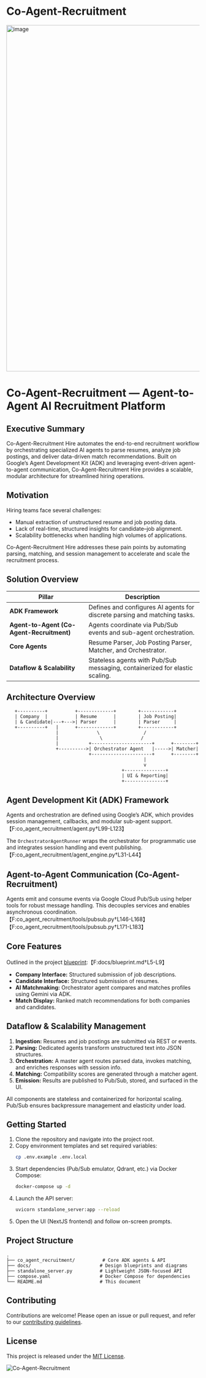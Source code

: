 # Co-Agent-Recruitment

<img width="902" alt="image" src="https://github.com/user-attachments/assets/ad25398d-6e0a-4491-9707-643c0a364630" />


# Co-Agent-Recruitment — Agent-to-Agent AI Recruitment Platform

## Executive Summary

Co-Agent-Recruitment Hire automates the end-to-end recruitment workflow by orchestrating specialized AI agents to parse resumes, analyze job postings, and deliver data-driven match recommendations. Built on Google’s Agent Development Kit (ADK) and leveraging event-driven agent-to-agent communication, Co-Agent-Recruitment Hire provides a scalable, modular architecture for streamlined hiring operations.

## Motivation

Hiring teams face several challenges:
- Manual extraction of unstructured resume and job posting data.
- Lack of real-time, structured insights for candidate–job alignment.
- Scalability bottlenecks when handling high volumes of applications.

Co-Agent-Recruitment Hire addresses these pain points by automating parsing, matching, and session management to accelerate and scale the recruitment process.

## Solution Overview

| Pillar                         | Description                                                          |
|--------------------------------|----------------------------------------------------------------------|
| **ADK Framework**              | Defines and configures AI agents for discrete parsing and matching tasks. |
| **Agent-to-Agent (Co-Agent-Recruitment)**       | Agents coordinate via Pub/Sub events and sub-agent orchestration.    |
| **Core Agents**                | Resume Parser, Job Posting Parser, Matcher, and Orchestrator.       |
| **Dataflow & Scalability**     | Stateless agents with Pub/Sub messaging, containerized for elastic scaling. |

## Architecture Overview

```text
   +----------+          +-------------+        +------------+
   | Company  |          | Resume      |        | Job Posting|
   | & Candidate|---+--->| Parser      |        | Parser     |
   +----------+   |      +-------------+        +------------+
                  |              \                /
                  |               \              /
                  |           +----------------------+      +--------+
                  +---------->| Orchestrator Agent   |----->| Matcher|
                              +----------------------+      +--------+
                                                  |
                                                  v
                                          +---------------+
                                          | UI & Reporting|
                                          +---------------+
```

## Agent Development Kit (ADK) Framework

Agents and orchestration are defined using Google’s ADK, which provides session management, callbacks, and modular sub-agent support.【F:co_agent_recruitment/agent.py†L99-L123】

The `OrchestratorAgentRunner` wraps the orchestrator for programmatic use and integrates session handling and event publishing.【F:co_agent_recruitment/agent_engine.py†L31-L44】

## Agent-to-Agent Communication (Co-Agent-Recruitment)

Agents emit and consume events via Google Cloud Pub/Sub using helper tools for robust message handling. This decouples services and enables asynchronous coordination.【F:co_agent_recruitment/tools/pubsub.py†L146-L168】【F:co_agent_recruitment/tools/pubsub.py†L171-L183】

## Core Features

Outlined in the project [blueprint](docs/blueprint.md):【F:docs/blueprint.md†L5-L9】
- **Company Interface:** Structured submission of job descriptions.
- **Candidate Interface:** Structured submission of resumes.
- **AI Matchmaking:** Orchestrator agent compares and matches profiles using Gemini via ADK.
- **Match Display:** Ranked match recommendations for both companies and candidates.

## Dataflow & Scalability Management

1. **Ingestion:** Resumes and job postings are submitted via REST or events.
2. **Parsing:** Dedicated agents transform unstructured text into JSON structures.
3. **Orchestration:** A master agent routes parsed data, invokes matching, and enriches responses with session info.
4. **Matching:** Compatibility scores are generated through a matcher agent.
5. **Emission:** Results are published to Pub/Sub, stored, and surfaced in the UI.

All components are stateless and containerized for horizontal scaling. Pub/Sub ensures backpressure management and elasticity under load.

## Getting Started

1. Clone the repository and navigate into the project root.
2. Copy environment templates and set required variables:
   ```bash
   cp .env.example .env.local
   ```
3. Start dependencies (Pub/Sub emulator, Qdrant, etc.) via Docker Compose:
   ```bash
   docker-compose up -d
   ```
4. Launch the API server:
   ```bash
   uvicorn standalone_server:app --reload
   ```
5. Open the UI (NextJS frontend) and follow on-screen prompts.

## Project Structure

```
. 
├── co_agent_recruitment/          # Core ADK agents & API
├── docs/                         # Design blueprints and diagrams
├── standalone_server.py          # Lightweight JSON-focused API
├── compose.yaml                  # Docker Compose for dependencies
└── README.md                     # This document
```

## Contributing

Contributions are welcome! Please open an issue or pull request, and refer to our [contributing guidelines](CONTRIBUTING.md).

## License

This project is released under the [MIT License](LICENSE).


![Co-Agent-Recruitment](https://github.com/user-attachments/assets/dc4c42ff-b095-4aff-8d8f-fbd5b0c90522)
